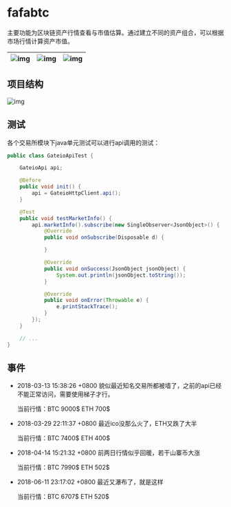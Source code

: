 fafabtc
=================
主要功能为区块链资产行情查看与市值估算。通过建立不同的资产组合，可以根据市场行情计算资产市值。

![img](docs/imgs/assets_statistics.png) | ![img](docs/imgs/tickers.png) | ![img](docs/imgs/assets_manager.png)
---------|--------|----------
## 项目结构
![img](docs/imgs/fafabtc-app-arch.jpg)
## 测试
各个交易所模块下java单元测试可以进行api调用的测试：
```java
public class GateioApiTest {

    GateioApi api;

    @Before
    public void init() {
        api = GateioHttpClient.api();
    }

    @Test
    public void testMarketInfo() {
        api.marketInfo().subscribe(new SingleObserver<JsonObject>() {
            @Override
            public void onSubscribe(Disposable d) {

            }

            @Override
            public void onSuccess(JsonObject jsonObject) {
                System.out.println(jsonObject.toString());
            }

            @Override
            public void onError(Throwable e) {
                e.printStackTrace();
            }
        });
    }

    // ...
}
```

## 事件
- 2018-03-13 15:38:26 +0800 貌似最近知名交易所都被墙了，之前的api已经不能正常访问，需要使用梯子才行。

    当前行情：BTC 9000$ ETH 700$

- 2018-03-29 22:11:37 +0800 最近ico没那么火了，ETH又跌了大半

    当前行情：BTC 7400$ ETH 400$

- 2018-04-14 15:21:32 +0800 前两日行情似乎回暖，若干山寨币大涨

    当前行情：BTC 7990$ ETH 502$

- 2018-06-11 23:17:02 +0800 最近又瀑布了，就是这样

    当前行情：BTC 6707$ ETH 520$
